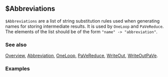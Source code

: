 ## $Abbreviations

`$Abbreviations` are a list of string substitution rules used when generating names for storing intermediate results. It is used by `OneLoop` and `PaVeReduce`. The elements of the list should be of the form `"name" -> "abbreviation"`.

### See also

[Overview](Extra/FeynCalc.md), [Abbreviation](Abbreviation.md), [OneLoop](OneLoop.md), [PaVeReduce](PaVeReduce.md), [WriteOut](WriteOut.md), [WriteOutPaVe](WriteOutPaVe.md).

### Examples
